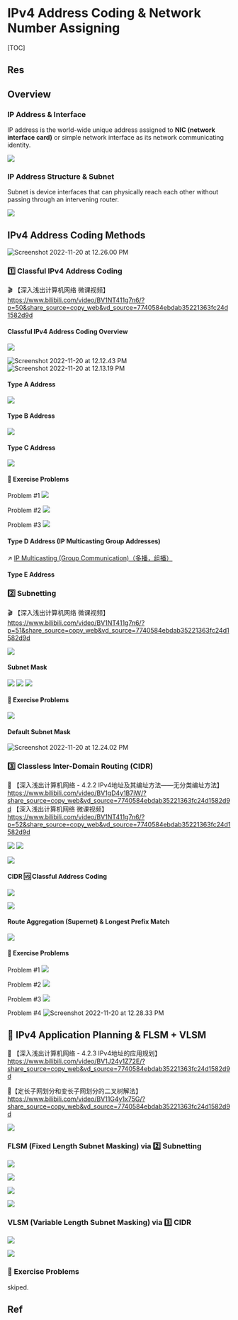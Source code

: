 # IPv4 Address Coding & Network Number Assigning

[TOC]



## Res


## Overview
### IP Address & Interface
IP address is the world-wide unique address assigned to **NIC (network interface card)** or simple network interface as its network communicating identity. 

![](../../../../../../../Assets/Pics/Screenshot%202023-05-12%20at%2010.35.06%20AM.png)


### IP Address Structure & Subnet
Subnet is device interfaces that can physically reach each other without passing through an intervening router.

![](../../../../../../../Assets/Pics/Screenshot%202023-05-12%20at%2010.38.17%20AM.png)



## IPv4 Address Coding Methods
![Screenshot 2022-11-20 at 12.26.00 PM](../../../../../../../Assets/Pics/Screenshot%202022-11-20%20at%2012.26.00%20PM.png)


### 1️⃣ Classful IPv4 Address Coding

🎬 【深入浅出计算机网络 微课视频】 https://www.bilibili.com/video/BV1NT411g7n6/?p=50&share_source=copy_web&vd_source=7740584ebdab35221363fc24d1582d9d

#### Classful IPv4 Address Coding Overview
![](../../../../../../../Assets/Pics/Screenshot%202023-05-10%20at%209.32.07%20AM.png)


![Screenshot 2022-11-20 at 12.12.43 PM](../../../../../../../../Assets/Pics/Screenshot%202022-11-20%20at%2012.12.43%20PM.png)
![Screenshot 2022-11-20 at 12.13.19 PM](../../../../../../../../Assets/Pics/Screenshot%202022-11-20%20at%2012.13.19%20PM.png)


#### Type A Address
![](../../../../../../../Assets/Pics/Screenshot%202023-05-10%20at%209.35.22%20AM.png)


#### Type B Address
![](../../../../../../../Assets/Pics/Screenshot%202023-05-10%20at%209.37.47%20AM.png)


#### Type C Address
![](../../../../../../../Assets/Pics/Screenshot%202023-05-10%20at%209.39.37%20AM.png)


#### 🤔 Exercise Problems
Problem \#1
![](../../../../../../../Assets/Pics/Screenshot%202023-05-10%20at%209.42.18%20AM.png)

Problem \#2
![](../../../../../../../Assets/Pics/Screenshot%202023-05-10%20at%209.44.06%20AM.png)

Problem \#3
![](../../../../../../../Assets/Pics/Screenshot%202023-05-10%20at%209.46.45%20AM.png)


#### Type D Address (IP Multicasting Group Addresses)
↗ [IP Multicasting (Group Communication)（多播，组播）](../../🎮%20Control%20Plane%20(Routing%20&%20Managements)/Network%20Routing%20(IP%20Address%20Modes)%20(Route%20Selection)/IP%20Multicasting%20(Group%20Communication)（多播，组播）/IP%20Multicasting%20(Group%20Communication)（多播，组播）.md)


#### Type E Address


### 2️⃣ Subnetting

🎬 【深入浅出计算机网络 微课视频】 https://www.bilibili.com/video/BV1NT411g7n6/?p=51&share_source=copy_web&vd_source=7740584ebdab35221363fc24d1582d9d

![](../../../../../../../Assets/Pics/Screenshot%202023-05-10%20at%2010.23.25%20AM.png)


#### Subnet Mask
![](../../../../../../../Assets/Pics/Screenshot%202023-05-10%20at%209.53.34%20AM.png)
![](../../../../../../../Assets/Pics/Screenshot%202023-05-10%20at%209.54.49%20AM.png)
![](../../../../../../../Assets/Pics/Screenshot%202023-05-10%20at%209.55.25%20AM.png)


#### 🤔 Exercise Problems
![](../../../../../../../Assets/Pics/Screenshot%202023-05-10%20at%2010.19.29%20AM.png)


#### Default Subnet Mask
![Screenshot 2022-11-20 at 12.24.02 PM](../../../../../../../Assets/Pics/Screenshot%202022-11-20%20at%2012.24.02%20PM.png)


### 3️⃣ Classless Inter-Domain Routing (CIDR)

🔗 【深入浅出计算机网络 - 4.2.2 IPv4地址及其编址方法——无分类编址方法】 https://www.bilibili.com/video/BV1gD4y1B7iW/?share_source=copy_web&vd_source=7740584ebdab35221363fc24d1582d9d
【深入浅出计算机网络 微课视频】 https://www.bilibili.com/video/BV1NT411g7n6/?p=52&share_source=copy_web&vd_source=7740584ebdab35221363fc24d1582d9d

![](../../../../../../../Assets/Pics/Screenshot%202023-05-10%20at%2010.39.03%20AM.png)
![](../../../../../../../Assets/Pics/Screenshot%202023-05-10%20at%2010.39.27%20AM.png)

![](../../../../../../../Assets/Pics/Screenshot%202023-05-10%20at%2010.39.56%20AM.png)


#### CIDR 🆚 Classful Address Coding
![](../../../../../../../Assets/Pics/Screenshot%202023-06-17%20at%2011.17.36%20AM.png)

![](../../../../../../../Assets/Pics/Screenshot%202023-06-17%20at%2011.18.38%20AM.png)


#### Route Aggregation (Supernet) & Longest Prefix Match
![](../../../../../../../Assets/Pics/Screenshot%202023-05-10%20at%2010.40.54%20AM.png)


#### 🤔 Exercise Problems
Problem \#1
![](../../../../../../../Assets/Pics/Screenshot%202023-05-10%20at%2010.40.17%20AM.png)

Problem \#2
![](../../../../../../../Assets/Pics/Screenshot%202023-05-10%20at%2010.37.12%20AM.png)

Problem \#3
![](../../../../../../../Assets/Pics/Screenshot%202023-05-10%20at%2010.38.20%20AM.png)

Problem \#4
![Screenshot 2022-11-20 at 12.28.33 PM](../../../../../../../Assets/Pics/Screenshot%202022-11-20%20at%2012.28.33%20PM.png)



## 🎯 IPv4 Application Planning & FLSM + VLSM
🔗 【深入浅出计算机网络 - 4.2.3 IPv4地址的应用规划】 https://www.bilibili.com/video/BV1J24y1Z72E/?share_source=copy_web&vd_source=7740584ebdab35221363fc24d1582d9d

🔗【定长子网划分和变长子网划分的二叉树解法】 https://www.bilibili.com/video/BV11G4y1x75G/?share_source=copy_web&vd_source=7740584ebdab35221363fc24d1582d9d

![](../../../../../../../Assets/Pics/Screenshot%202023-05-10%20at%2010.53.20%20AM.png)


### FLSM (Fixed Length Subnet Masking) via 2️⃣ Subnetting
![](../../../../../../../Assets/Pics/Screenshot%202023-05-10%20at%2010.57.05%20AM.png)

![](../../../../../../../Assets/Pics/Screenshot%202023-05-10%20at%2010.58.15%20AM.png)

![](../../../../../../../Assets/Pics/Screenshot%202023-05-10%20at%2010.58.45%20AM.png)



![](../../../../../../../Assets/Pics/Screenshot%202023-05-10%20at%2010.48.48%20AM.png)


### VLSM (Variable Length Subnet Masking) via 3️⃣ CIDR
![](../../../../../../../Assets/Pics/Screenshot%202023-05-10%20at%2010.49.43%20AM.png)

![](../../../../../../../Assets/Pics/Screenshot%202023-05-10%20at%2010.51.58%20AM.png)


### 🤔 Exercise Problems
skiped.


## Ref

